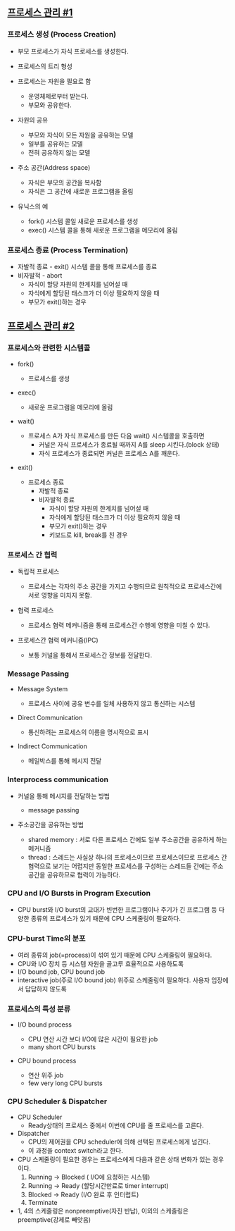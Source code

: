 ## [프로세스 관리 #1](https://core.ewha.ac.kr/publicview/C0101020140321144554159683?vmode=f)

### 프로세스 생성 (Process Creation)

- 부모 프로세스가 자식 프로세스를 생성한다.
- 프로세스의 트리 형성
- 프로세스는 자원을 필요로 함
  - 운영체제로부터 받는다.
  - 부모와 공유한다.

- 자원의 공유
  - 부모와 자식이 모든 자원을 공유하는 모델
  - 일부를 공유하는 모델
  - 전혀 공유하지 않는 모델

- 주소 공간(Address space)
  - 자식은 부모의 공간을 복사함
  - 자식은 그 공간에 새로운 프로그램을 올림

- 유닉스의 예
  - fork() 시스템 콜일 새로운 프로세스를 생성
  - exec()  시스템 콜을 통해 새로운 프로그램을 메모리에 올림


### 프로세스 종료 (Process Termination)

- 자발적 종료 - exit() 시스템 콜을 통해 프로세스를 종료
- 비자발적 - abort
  - 자식이 할당 자원의 한계치를 넘어설 때
  - 자식에게 할당된 태스크가 더 이상 필요하지 않을 때
  - 부모가 exit()하는 경우


## [프로세스 관리 #2](https://core.ewha.ac.kr/publicview/C0101020140325134428879622?vmode=f)

### 프로세스와 관련한 시스템콜

- fork()
  - 프로세스를 생성

- exec()
  - 새로운 프로그램을 메모리에 올림

- wait()
  - 프로세스 A가 자식 프로세스를 만든 다음 wait() 시스템콜을 호출하면
    - 커널은 자식 프로세스가 종료될 때까지 A를 sleep 시킨다.(block 상태)
    - 자식 프로세스가 종료되면 커널은 프로세스 A를 깨운다.

- exit()
  - 프로세스 종료
    - 자발적 종료
    - 비자발적 종료
      - 자식이 할당 자원의 한계치를 넘어설 때
      - 자식에게 할당된 태스크가 더 이상 필요하지 않을 때
      - 부모가 exit()하는 경우
      - 키보드로 kill, break를 친 경우


### 프로세스 간 협력

- 독립적 프로세스
  - 프로세스는 각자의 주소 공간을 가지고 수행되므로 원칙적으로 프로세스간에 서로 영향을 미치지 못함.

- 협력 프로세스
  - 프로세스 협력 메커니즘을 통해 프로세스간 수행에 영향을 미칠 수 있다.

- 프로세스간 협력 메커니즘(IPC)
  - 보통 커널을 통해서 프로세스간 정보를 전달한다.


### Message Passing

- Message System
  - 프로세스 사이에 공유 변수를 일체 사용하지 않고 통신하는 시스템

- Direct Communication
  - 통신하려는 프로세스의 이름을 명시적으로 표시

- Indirect Communication
  - 메일박스를 통해 메시지 전달


### Interprocess communication

- 커널을 통해 메시지를 전달하는 방법
  - message passing

- 주소공간을 공유하는 방법
  - shared memory : 서로 다른 프로세스 간에도 일부 주소공간을 공유하게 하는 메커니즘
  - thread : 스레드는 사실상 하나의 프로세스이므로 프로세스이므로 프로세스 간 협력으로 보기는 어렵지만  동일한 프로세스를 구성하는 스레드들 간에는 주소 공간을 공유하므로 협력이 가능하다.


### CPU and I/O Bursts in Program Execution

- CPU burst와 I/O burst의 교대가 빈번한 프로그램이나 주기가 긴 프로그램 등 다양한 종류의 프로세스가 있기 때문에 CPU 스케줄링이 필요하다.

### CPU-burst Time의 분포

- 여러 종류의 job(=process)이 섞여 있기 때문에 CPU 스케줄링이 필요하다.
- CPU와 I/O 장치 등 시스템 자원을 골고루 효율적으로 사용하도록
- I/O bound job, CPU bound job
- interactive job(주로 I/O bound job) 위주로 스케줄링이 필요하다. 사용자 입장에서 답답하지 않도록

### 프로세스의 특성 분류

- I/O bound process
  - CPU 연산 시간 보다 I/O에 많은 시간이 필요한 job
  - many short CPU bursts

- CPU bound process
  - 연산 위주 job
  - few very long CPU bursts


### CPU Scheduler & Dispatcher

- CPU Scheduler
  - Ready상태의 프로세스 중에서 이번에 CPU를 줄 프로세스를 고른다.
- Dispatcher
  - CPU의 제어권을 CPU scheduler에 의해 선택된 프로세스에게 넘긴다.
  - 이 과정을 context switch라고 한다.
- CPU 스케줄링이 필요한 경우는 프로세스에게 다음과 같은 상태 변화가 있는 경우이다.
  1. Running -> Blocked ( I/O에 요청하는 시스템)
  2. Running -> Ready (할당시간만료로 timer interrupt)
  3. Blocked -> Ready (I/O 완료 후 인터럽트)
  4. Terminate
- 1, 4의 스케줄링은 nonpreemptive(자진 반납), 이외의 스케줄링은 preemptive(강제로 빼앗음)